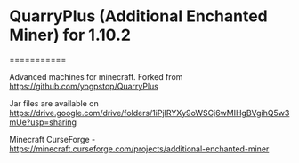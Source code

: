 # QuarryPlus (Additional Enchanted Miner) for 1.10.2
===========

Advanced machines for minecraft.
Forked from https://github.com/yogpstop/QuarryPlus

Jar files are available on https://drive.google.com/drive/folders/1iPjIRYXy9oWSCj6wMIHgBVgihQ5w3mUe?usp=sharing

Minecraft CurseForge - https://minecraft.curseforge.com/projects/additional-enchanted-miner
